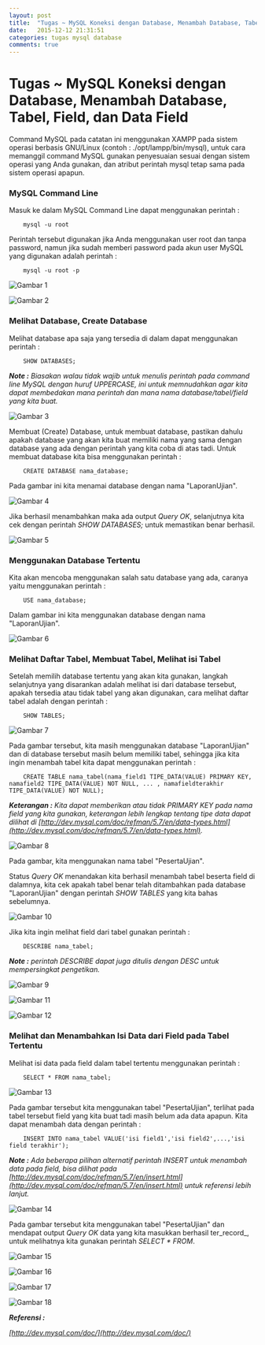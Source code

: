 ```yaml
---
layout: post
title:  "Tugas ~ MySQL Koneksi dengan Database, Menambah Database, Tabel, Field, dan Data Field"
date:   2015-12-12 21:31:51
categories: tugas mysql database
comments: true
---
```


# Tugas ~ MySQL Koneksi dengan Database, Menambah Database, Tabel, Field, dan Data Field

Command MySQL pada catatan ini menggunakan XAMPP pada sistem operasi berbasis GNU/Linux (contoh : ./opt/lampp/bin/mysql), untuk cara memanggil command MySQL gunakan penyesuaian sesuai dengan sistem operasi yang Anda gunakan, dan atribut perintah mysql tetap sama pada sistem operasi apapun.

### MySQL Command Line
Masuk ke dalam MySQL Command Line dapat menggunakan perintah :

``` 
    mysql -u root
```

Perintah tersebut digunakan jika Anda menggunakan user root dan tanpa password, namun jika sudah memberi password pada akun user MySQL yang digunakan adalah perintah :

``` 
    mysql -u root -p
```

![Gambar 1](/images/mysql/1.png)

![Gambar 2](/images/mysql/2.png)

### Melihat Database, Create Database
Melihat database apa saja yang tersedia di dalam dapat menggunakan perintah :

``` 
    SHOW DATABASES;
```

_**Note :** Biasakan walau tidak wajib untuk menulis perintah pada command line MySQL dengan huruf UPPERCASE, ini untuk memnudahkan agar kita dapat membedakan mana perintah dan mana nama database/tabel/field yang kita buat._

![Gambar 3](/images/mysql/3.png)

Membuat (Create) Database, untuk membuat database, pastikan dahulu apakah database yang akan kita buat memiliki nama yang sama dengan database yang ada dengan perintah yang kita coba di atas tadi. Untuk membuat database kita bisa menggunakan perintah :

``` 
    CREATE DATABASE nama_database;
```

Pada gambar ini kita menamai database dengan nama "LaporanUjian".

![Gambar 4](/images/mysql/4.png)

Jika berhasil menambahkan maka ada output _Query OK_, selanjutnya kita cek dengan perintah _SHOW DATABASES;_ untuk memastikan benar berhasil.

![Gambar 5](/images/mysql/5.png)

### Menggunakan Database Tertentu

Kita akan mencoba menggunakan salah satu database yang ada, caranya yaitu menggunakan perintah :

```
    USE nama_database;
```

Dalam gambar ini kita menggunakan database dengan nama "LaporanUjian".

![Gambar 6](/images/mysql/6.png)

### Melihat Daftar Tabel, Membuat Tabel, Melihat isi Tabel

Setelah memilih database tertentu yang akan kita gunakan, langkah selanjutnya yang disarankan adalah melihat isi dari database tersebut, apakah tersedia atau tidak tabel yang akan digunakan, cara melihat daftar tabel adalah dengan perintah :

```
    SHOW TABLES;
```

![Gambar 7](/images/mysql/7.png)

Pada gambar tersebut, kita masih menggunakan database "LaporanUjian" dan di database tersebut masih belum memiliki tabel, sehingga jika kita ingin menambah tabel kita dapat menggunakan perintah :

```
    CREATE TABLE nama_tabel(nama_field1 TIPE_DATA(VALUE) PRIMARY KEY, namafield2 TIPE_DATA(VALUE) NOT NULL, ... , namafieldterakhir TIPE_DATA(VALUE) NOT NULL);
```

_**Keterangan :** Kita dapat memberikan atau tidak PRIMARY KEY pada nama field yang kita gunakan, keterangan lebih lengkap tentang tipe data dapat dilihat di [http://dev.mysql.com/doc/refman/5.7/en/data-types.html](http://dev.mysql.com/doc/refman/5.7/en/data-types.html)._

![Gambar 8](/images/mysql/8.png)

Pada gambar, kita menggunakan nama tabel "PesertaUjian".

Status _Query OK_ menandakan kita berhasil menambah tabel beserta field di dalamnya, kita cek apakah tabel benar telah ditambahkan pada database "LaporanUjian" dengan perintah _SHOW TABLES_ yang kita bahas sebelumnya.

![Gambar 10](/images/mysql/10.png)

Jika kita ingin melihat field dari tabel gunakan perintah :

```
    DESCRIBE nama_tabel;
```

_**Note :** perintah DESCRIBE dapat juga ditulis dengan DESC untuk mempersingkat pengetikan._

![Gambar 9](/images/mysql/9.png)

![Gambar 11](/images/mysql/11.png)

![Gambar 12](/images/mysql/12.png)

### Melihat dan Menambahkan Isi Data dari Field pada Tabel Tertentu

Melihat isi data pada field dalam tabel tertentu menggunakan perintah :

```
    SELECT * FROM nama_tabel;
```

![Gambar 13](/images/mysql/13.png)

Pada gambar tersebut kita menggunakan tabel "PesertaUjian", terlihat pada tabel tersebut field yang kita buat tadi masih belum ada data apapun. Kita dapat menambah data dengan perintah :


```
    INSERT INTO nama_tabel VALUE('isi field1','isi field2',...,'isi field terakhir');
```

_**Note :** Ada beberapa pilihan alternatif perintah INSERT untuk menambah data pada field, bisa dilihat pada [http://dev.mysql.com/doc/refman/5.7/en/insert.html](http://dev.mysql.com/doc/refman/5.7/en/insert.html) untuk referensi lebih lanjut._

![Gambar 14](/images/mysql/14.png)

Pada gambar tersebut kita menggunakan tabel "PesertaUjian" dan mendapat output _Query OK_ data yang kita masukkan berhasil ter_record_, untuk melihatnya kita gunakan perintah _SELECT * FROM_.

![Gambar 15](/images/mysql/15.png)

![Gambar 16](/images/mysql/16.png)

![Gambar 17](/images/mysql/17.png)

![Gambar 18](/images/mysql/18.png)

_**Referensi :**_

_[http://dev.mysql.com/doc/](http://dev.mysql.com/doc/)_